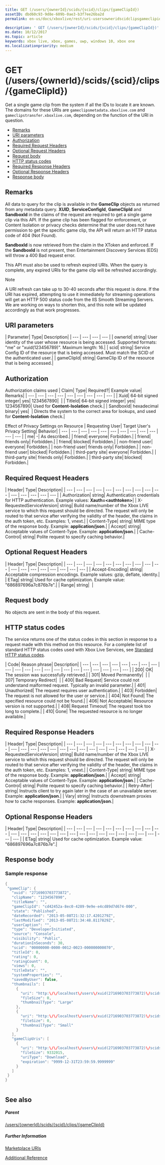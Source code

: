 ```yaml
---
title: GET (/users/{ownerId}/scids/{scid}/clips/{gameClipId})
assetID: dbd60c93-9d8e-609b-0ae3-b3f7ee26ba2d
permalink: en-us/docs/xboxlive/rest/uri-usersowneridscidclipsgameclipidget.html

description: ' GET (/users/{ownerId}/scids/{scid}/clips/{gameClipId})'
ms.date: 10/12/2017
ms.topic: article
keywords: xbox live, xbox, games, uwp, windows 10, xbox one
ms.localizationpriority: medium
---
```

# GET (/users/{ownerId}/scids/{scid}/clips/{gameClipId})
Get a single game clip from the system if all the IDs to locate it are known. 
The domains for these URIs are `gameclipsmetadata.xboxlive.com` and `gameclipstransfer.xboxlive.com`, depending on the function of the URI in question.
 
  * [Remarks](#ID4EX)
  * [URI parameters](#ID4EVB)
  * [Authorization](#ID4EAC)
  * [Required Request Headers](#ID4EUH)
  * [Optional Request Headers](#ID4EBCAC)
  * [Request body](#ID4ETDAC)
  * [HTTP status codes](#ID4E5DAC)
  * [Required Response Headers](#ID4EQIAC)
  * [Optional Response Headers](#ID4EJLAC)
  * [Response body](#ID4EJMAC)
 
<a id="ID4EX"></a>

 
## Remarks
 
All data to query for the clip is available in the **GameClip** objects as returned from any metadata query. **XUID**, **ServiceConfigId**, **GameClipId** and **SandboxId** in the claims of the request are required to get a single game clip via this API. If the game clip has been flagged for enforcement, or Content Isolation or privacy checks determine that the user does not have permission to get the specific game clip, the API will return an HTTP status code of 404 (Not Found).
 
**SandboxId** is now retrieved from the claim in the XToken and enforced. If the **SandboxId** is not present, then Entertainment Discovery Services (EDS) will throw a 400 Bad request error.
 
This API must also be used to refresh expired URIs. When the query is complete, any expired URIs for the game clip will be refreshed accordingly. 

> [!NOTE] 
> A URI refresh can take up to 30-40 seconds after this request is done. If the URI has expired, attempting to use it immediately for streaming operations will get an HTTP 500 status code from the IIS Smooth Streaming Servers. We are working on ways to shorten this, and this note will be updated accordingly as that work progresses. 


  
<a id="ID4EVB"></a>

 
## URI parameters
 
| Parameter| Type| Description| 
| --- | --- | --- | --- | 
| ownerId| string| User identity of the user whose resource is being accessed. Supported formats: "me" or "xuid(123456789)". Maximum length: 16.| 
| scid| string| Service Config ID of the resource that is being accessed. Must match the SCID of the authenticated user.| 
| gameClipId| string| GameClip ID of the resource that is being accessed.| 
  
<a id="ID4EAC"></a>

 
## Authorization
 
Authorization claims used | Claim| Type| Required?| Example value| Remarks| 
| --- | --- | --- | --- | --- | --- | --- | --- | --- | 
| Xuid| 64-bit signed integer| yes| 1234567890|  | 
| TitleId| 64-bit signed integer| yes| 1234567890| Used for <b>Content-Isolation</b> check.| 
| SandboxId| hexadecimal binary| yes|  | Directs the system to the correct area for lookups, and used for <b>Content-Isolation</b> check.| 
  
Effect of Privacy Settings on Resource | Requesting User| Target User's Privacy Setting| Behavior| 
| --- | --- | --- | --- | --- | --- | --- | --- | --- | --- | --- | --- | 
| me| -| As described.| 
| friend| everyone| Forbidden.| 
| friend| friends only| Forbidden.| 
| friend| blocked| Forbidden.| 
| non-friend user| everyone| Forbidden.| 
| non-friend user| friends only| Forbidden.| 
| non-friend user| blocked| Forbidden.| 
| third-party site| everyone| Forbidden.| 
| third-party site| friends only| Forbidden.| 
| third-party site| blocked| Forbidden.| 
 
<a id="ID4EUH"></a>

 
## Required Request Headers
 
| Header| Type| Description| 
| --- | --- | --- | --- | --- | --- | --- | --- | --- | --- | --- | --- | --- | --- | --- | 
| Authorization| string| Authentication credentials for HTTP authentication. Example values: <b>Xauth=&lt;authtoken></b>| 
| X-RequestedServiceVersion| string| Build name/number of the Xbox LIVE service to which this request should be directed. The request will only be routed to that service after verifying the validity of the header, the claims in the auth token, etc. Examples: 1, vnext.| 
| Content-Type| string| MIME type of the response body. Example: <b>application/json</b>.| 
| Accept| string| Acceptable values of Content-Type. Example: <b>application/json</b>.| 
| Cache-Control| string| Polite request to specify caching behavior.| 
  
<a id="ID4EBCAC"></a>

 
## Optional Request Headers
 
| Header| Type| Description| 
| --- | --- | --- | --- | --- | --- | --- | --- | --- | --- | --- | --- | --- | --- | --- | --- | --- | --- | 
| Accept-Encoding| string| Acceptable compression encodings. Example values: gzip, deflate, identity.| 
| ETag| string| Used for cache optimization. Example value: "686897696a7c876b7e".| 
| Range| string|  | 
  
<a id="ID4ETDAC"></a>

 
## Request body
 
No objects are sent in the body of this request.
  
<a id="ID4E5DAC"></a>

 
## HTTP status codes
 
The service returns one of the status codes in this section in response to a request made with this method on this resource. For a complete list of standard HTTP status codes used with Xbox Live Services, see [Standard HTTP status codes](../../additional/httpstatuscodes.md).
 
| Code| Reason phrase| Description| 
| --- | --- | --- | --- | --- | --- | --- | --- | --- | --- | --- | --- | --- | --- | --- | --- | --- | --- | --- | --- | --- | 
| 200| OK| The session was successfully retrieved.| 
| 301| Moved Permanently|  | 
| 307| Temporary Redirect|  | 
| 400| Bad Request| Service could not understand malformed request. Typically an invalid parameter.| 
| 401| Unauthorized| The request requires user authentication.| 
| 403| Forbidden| The request is not allowed for the user or service.| 
| 404| Not Found| The specified resource could not be found.| 
| 406| Not Acceptable| Resource version is not supported.| 
| 408| Request Timeout| The request took too long to complete.| 
| 410| Gone| The requested resource is no longer available.| 
  
<a id="ID4EQIAC"></a>

 
## Required Response Headers
 
| Header| Type| Description| 
| --- | --- | --- | --- | --- | --- | --- | --- | --- | --- | --- | --- | --- | --- | --- | --- | --- | --- | --- | --- | --- | --- | --- | --- | 
| X-RequestedServiceVersion| string| Build name/number of the Xbox LIVE service to which this request should be directed. The request will only be routed to that service after verifying the validity of the header, the claims in the auth token, etc. Examples: 1, vnext.| 
| Content-Type| string| MIME type of the response body. Example: <b>application/json</b>.| 
| Accept| string| Acceptable values of Content-Type. Example: <b>application/json</b>.| 
| Cache-Control| string| Polite request to specify caching behavior.| 
| Retry-After| string| Instructs client to try again later in the case of an unavailable server. Example: <b>application/json</b>.| 
| Vary| string| Instructs downstream proxies how to cache responses. Example: <b>application/json</b>.| 
  
<a id="ID4EJLAC"></a>

 
## Optional Response Headers
 
| Header| Type| Description| 
| --- | --- | --- | --- | --- | --- | --- | --- | --- | --- | --- | --- | --- | --- | --- | --- | --- | --- | --- | --- | --- | --- | --- | --- | --- | --- | --- | 
| ETag| string| Used for cache optimization. Example value: "686897696a7c876b7e".| 
  
<a id="ID4EJMAC"></a>

 
## Response body
 
<a id="ID4EPMAC"></a>

 
### Sample response
 

```cpp
{
 "gameClip": {
   "xuid": "2716903703773872",
   "clipName": "1234567890",
   "titleName": "",
   "gameClipId": "cd42452a-8ec0-4289-9e9e-e4cd89d7d674-000",
   "state": "Published",
   "dateRecorded": "2013-05-08T21:32:17.4201279Z",
   "lastModified": "2013-05-08T21:34:48.8117829Z",
   "userCaption": "",
   "type": "DeveloperInitiated",
   "source": "Console",
   "visibility": "Public",
   "durationInSeconds": 30,
   "scid": "00000000-0000-0012-0023-000000000070",
   "titleId": 0,
   "rating": 0,
   "ratingCount": 0,
   "views": 0,
   "titleData": "",
   "systemProperties": "",
   "savedByUser": false,
   "thumbnails": [
     {
       "uri": "http:\/\/localhost\/users\/xuid(2716903703773872)\/scids\/00000000-0000-0012-0023-000000000070\/clips\/cd42452a-8ec0-4289-9e9e-e4cd89d7d674-000\/thumbnails\/large",
       "fileSize": 0,
       "thumbnailType": "Large"
     },
     {
       "uri": "http:\/\/localhost\/users\/xuid(2716903703773872)\/scids\/00000000-0000-0012-0023-000000000070\/clips\/cd42452a-8ec0-4289-9e9e-e4cd89d7d674-000\/thumbnails\/small",
       "fileSize": 0,
       "thumbnailType": "Small"
     }
   ],
   "gameClipUris": [
     {
       "uri": "http:\/\/localhost\/users\/xuid(2716903703773872)\/scids\/00000000-0000-0012-0023-000000000070\/clips\/cd42452a-8ec0-4289-9e9e-e4cd89d7d674-000",
       "fileSize": 9332015,
       "uriType": "Download",
       "expiration": "9999-12-31T23:59:59.9999999"
     }
   ]
 }
}
         
```

   
<a id="ID4EZMAC"></a>

 
## See also
 
<a id="ID4E2MAC"></a>

 
##### Parent 

[/users/{ownerId}/scids/{scid}/clips/{gameClipId}](uri-usersowneridscidclipsgameclipid.md)

  
<a id="ID4EFNAC"></a>

 
##### Further Information 

[Marketplace URIs](../marketplace/atoc-reference-marketplace.md)

 [Additional Reference](../../additional/atoc-xboxlivews-reference-additional.md)

   